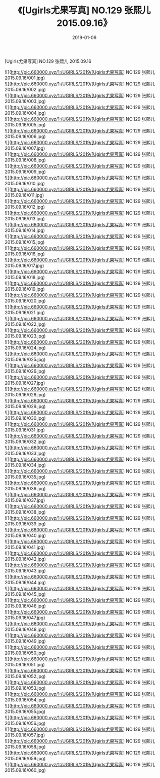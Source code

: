 ﻿---
layout: post
title:  《[Ugirls尤果写真] NO.129 张熙儿 2015.09.16》
date:   2019-01-06
img: http://pic.660000.xyz/1:/UGIRLS/2019/[Ugirls尤果写真] NO.129 张熙儿 2015.09.16/000.jpg
categories: [美女, 清纯, 唯美]
---

[Ugirls尤果写真] NO.129 张熙儿 2015.09.16

 ![](http://pic.660000.xyz/1:/UGIRLS/2019/[Ugirls尤果写真] NO.129 张熙儿 2015.09.16/001.jpg) <br>![](http://pic.660000.xyz/1:/UGIRLS/2019/[Ugirls尤果写真] NO.129 张熙儿 2015.09.16/002.jpg) <br>![](http://pic.660000.xyz/1:/UGIRLS/2019/[Ugirls尤果写真] NO.129 张熙儿 2015.09.16/003.jpg) <br>![](http://pic.660000.xyz/1:/UGIRLS/2019/[Ugirls尤果写真] NO.129 张熙儿 2015.09.16/004.jpg) <br>![](http://pic.660000.xyz/1:/UGIRLS/2019/[Ugirls尤果写真] NO.129 张熙儿 2015.09.16/005.jpg) <br>![](http://pic.660000.xyz/1:/UGIRLS/2019/[Ugirls尤果写真] NO.129 张熙儿 2015.09.16/006.jpg) <br>![](http://pic.660000.xyz/1:/UGIRLS/2019/[Ugirls尤果写真] NO.129 张熙儿 2015.09.16/007.jpg) <br>![](http://pic.660000.xyz/1:/UGIRLS/2019/[Ugirls尤果写真] NO.129 张熙儿 2015.09.16/008.jpg) <br>![](http://pic.660000.xyz/1:/UGIRLS/2019/[Ugirls尤果写真] NO.129 张熙儿 2015.09.16/009.jpg) <br>![](http://pic.660000.xyz/1:/UGIRLS/2019/[Ugirls尤果写真] NO.129 张熙儿 2015.09.16/010.jpg) <br>![](http://pic.660000.xyz/1:/UGIRLS/2019/[Ugirls尤果写真] NO.129 张熙儿 2015.09.16/011.jpg) <br>![](http://pic.660000.xyz/1:/UGIRLS/2019/[Ugirls尤果写真] NO.129 张熙儿 2015.09.16/012.jpg) <br>![](http://pic.660000.xyz/1:/UGIRLS/2019/[Ugirls尤果写真] NO.129 张熙儿 2015.09.16/013.jpg) <br>![](http://pic.660000.xyz/1:/UGIRLS/2019/[Ugirls尤果写真] NO.129 张熙儿 2015.09.16/014.jpg) <br>![](http://pic.660000.xyz/1:/UGIRLS/2019/[Ugirls尤果写真] NO.129 张熙儿 2015.09.16/015.jpg) <br>![](http://pic.660000.xyz/1:/UGIRLS/2019/[Ugirls尤果写真] NO.129 张熙儿 2015.09.16/016.jpg) <br>![](http://pic.660000.xyz/1:/UGIRLS/2019/[Ugirls尤果写真] NO.129 张熙儿 2015.09.16/017.jpg) <br>![](http://pic.660000.xyz/1:/UGIRLS/2019/[Ugirls尤果写真] NO.129 张熙儿 2015.09.16/018.jpg) <br>![](http://pic.660000.xyz/1:/UGIRLS/2019/[Ugirls尤果写真] NO.129 张熙儿 2015.09.16/019.jpg) <br>![](http://pic.660000.xyz/1:/UGIRLS/2019/[Ugirls尤果写真] NO.129 张熙儿 2015.09.16/020.jpg) <br>![](http://pic.660000.xyz/1:/UGIRLS/2019/[Ugirls尤果写真] NO.129 张熙儿 2015.09.16/021.jpg) <br>![](http://pic.660000.xyz/1:/UGIRLS/2019/[Ugirls尤果写真] NO.129 张熙儿 2015.09.16/022.jpg) <br>![](http://pic.660000.xyz/1:/UGIRLS/2019/[Ugirls尤果写真] NO.129 张熙儿 2015.09.16/023.jpg) <br>![](http://pic.660000.xyz/1:/UGIRLS/2019/[Ugirls尤果写真] NO.129 张熙儿 2015.09.16/024.jpg) <br>![](http://pic.660000.xyz/1:/UGIRLS/2019/[Ugirls尤果写真] NO.129 张熙儿 2015.09.16/025.jpg) <br>![](http://pic.660000.xyz/1:/UGIRLS/2019/[Ugirls尤果写真] NO.129 张熙儿 2015.09.16/026.jpg) <br>![](http://pic.660000.xyz/1:/UGIRLS/2019/[Ugirls尤果写真] NO.129 张熙儿 2015.09.16/027.jpg) <br>![](http://pic.660000.xyz/1:/UGIRLS/2019/[Ugirls尤果写真] NO.129 张熙儿 2015.09.16/028.jpg) <br>![](http://pic.660000.xyz/1:/UGIRLS/2019/[Ugirls尤果写真] NO.129 张熙儿 2015.09.16/029.jpg) <br>![](http://pic.660000.xyz/1:/UGIRLS/2019/[Ugirls尤果写真] NO.129 张熙儿 2015.09.16/030.jpg) <br>![](http://pic.660000.xyz/1:/UGIRLS/2019/[Ugirls尤果写真] NO.129 张熙儿 2015.09.16/031.jpg) <br>![](http://pic.660000.xyz/1:/UGIRLS/2019/[Ugirls尤果写真] NO.129 张熙儿 2015.09.16/032.jpg) <br>![](http://pic.660000.xyz/1:/UGIRLS/2019/[Ugirls尤果写真] NO.129 张熙儿 2015.09.16/033.jpg) <br>![](http://pic.660000.xyz/1:/UGIRLS/2019/[Ugirls尤果写真] NO.129 张熙儿 2015.09.16/034.jpg) <br>![](http://pic.660000.xyz/1:/UGIRLS/2019/[Ugirls尤果写真] NO.129 张熙儿 2015.09.16/035.jpg) <br>![](http://pic.660000.xyz/1:/UGIRLS/2019/[Ugirls尤果写真] NO.129 张熙儿 2015.09.16/036.jpg) <br>![](http://pic.660000.xyz/1:/UGIRLS/2019/[Ugirls尤果写真] NO.129 张熙儿 2015.09.16/037.jpg) <br>![](http://pic.660000.xyz/1:/UGIRLS/2019/[Ugirls尤果写真] NO.129 张熙儿 2015.09.16/038.jpg) <br>![](http://pic.660000.xyz/1:/UGIRLS/2019/[Ugirls尤果写真] NO.129 张熙儿 2015.09.16/039.jpg) <br>![](http://pic.660000.xyz/1:/UGIRLS/2019/[Ugirls尤果写真] NO.129 张熙儿 2015.09.16/040.jpg) <br>![](http://pic.660000.xyz/1:/UGIRLS/2019/[Ugirls尤果写真] NO.129 张熙儿 2015.09.16/041.jpg) <br>![](http://pic.660000.xyz/1:/UGIRLS/2019/[Ugirls尤果写真] NO.129 张熙儿 2015.09.16/042.jpg) <br>![](http://pic.660000.xyz/1:/UGIRLS/2019/[Ugirls尤果写真] NO.129 张熙儿 2015.09.16/043.jpg) <br>![](http://pic.660000.xyz/1:/UGIRLS/2019/[Ugirls尤果写真] NO.129 张熙儿 2015.09.16/044.jpg) <br>![](http://pic.660000.xyz/1:/UGIRLS/2019/[Ugirls尤果写真] NO.129 张熙儿 2015.09.16/045.jpg) <br>![](http://pic.660000.xyz/1:/UGIRLS/2019/[Ugirls尤果写真] NO.129 张熙儿 2015.09.16/046.jpg) <br>![](http://pic.660000.xyz/1:/UGIRLS/2019/[Ugirls尤果写真] NO.129 张熙儿 2015.09.16/047.jpg) <br>![](http://pic.660000.xyz/1:/UGIRLS/2019/[Ugirls尤果写真] NO.129 张熙儿 2015.09.16/048.jpg) <br>![](http://pic.660000.xyz/1:/UGIRLS/2019/[Ugirls尤果写真] NO.129 张熙儿 2015.09.16/049.jpg) <br>![](http://pic.660000.xyz/1:/UGIRLS/2019/[Ugirls尤果写真] NO.129 张熙儿 2015.09.16/050.jpg) <br>![](http://pic.660000.xyz/1:/UGIRLS/2019/[Ugirls尤果写真] NO.129 张熙儿 2015.09.16/051.jpg) <br>![](http://pic.660000.xyz/1:/UGIRLS/2019/[Ugirls尤果写真] NO.129 张熙儿 2015.09.16/052.jpg) <br>![](http://pic.660000.xyz/1:/UGIRLS/2019/[Ugirls尤果写真] NO.129 张熙儿 2015.09.16/053.jpg) <br>![](http://pic.660000.xyz/1:/UGIRLS/2019/[Ugirls尤果写真] NO.129 张熙儿 2015.09.16/054.jpg) <br>![](http://pic.660000.xyz/1:/UGIRLS/2019/[Ugirls尤果写真] NO.129 张熙儿 2015.09.16/055.jpg) <br>![](http://pic.660000.xyz/1:/UGIRLS/2019/[Ugirls尤果写真] NO.129 张熙儿 2015.09.16/056.jpg) <br>![](http://pic.660000.xyz/1:/UGIRLS/2019/[Ugirls尤果写真] NO.129 张熙儿 2015.09.16/057.jpg) <br>![](http://pic.660000.xyz/1:/UGIRLS/2019/[Ugirls尤果写真] NO.129 张熙儿 2015.09.16/058.jpg) <br>![](http://pic.660000.xyz/1:/UGIRLS/2019/[Ugirls尤果写真] NO.129 张熙儿 2015.09.16/059.jpg) <br>![](http://pic.660000.xyz/1:/UGIRLS/2019/[Ugirls尤果写真] NO.129 张熙儿 2015.09.16/060.jpg) <br>